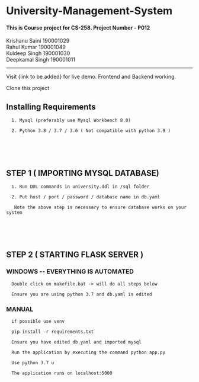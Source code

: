 # University-Management-System
#### This is Course project for CS-258. Project Number - P012 
  
Krishanu Saini 190001029 <br>
Rahul Kumar 190001049 <br>
Kuldeep Singh 190001030  <br>
Deepkamal Singh 190001011    
<hr>

Visit {link to be added} for live demo. Frontend and Backend working.

Clone this project  
  
## Installing Requirements  
      1. Mysql (preferably use Mysql Workbench 8.0)  
      
      2. Python 3.8 / 3.7 / 3.6 ( Not compatible with python 3.9 )  
 <br ><br ><br > 
        
## STEP 1  ( IMPORTING MYSQL DATABASE)
      1. Run DDL commands in university.ddl in /sql folder  
      
      2. Put host / port / password / database name in db.yaml  
      
       Note the above step is necessary to ensure database works on your system 
<br ><br ><br >

## STEP 2  ( STARTING FLASK SERVER )  
### WINDOWS -- EVERYTHING IS AUTOMATED  

      Double click on makefile.bat -> will do all steps below  
        
      Ensure you are using python 3.7 and db.yaml is edited


### MANUAL  

      if possible use venv

      pip install -r requirements.txt

      Ensure you have edited db.yaml and imported mysql  

      Run the application by executing the command python app.py

      Use python 3.7 u

      The application runs on localhost:5000

